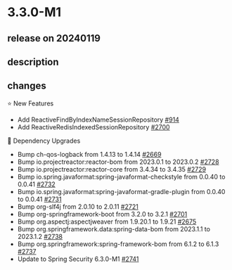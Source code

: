 # 3.3.0-M1

## release on 20240119

## description

## changes

⭐ New Features

* Add ReactiveFindByIndexNameSessionRepository <a href="https://github.com/spring-projects/spring-session/issues/914" data-hovercard-type="issue" data-hovercard-url="/spring-projects/spring-session/issues/914/hovercard">#914</a>
* Add ReactiveRedisIndexedSessionRepository <a href="https://github.com/spring-projects/spring-session/issues/2700" data-hovercard-type="issue" data-hovercard-url="/spring-projects/spring-session/issues/2700/hovercard">#2700</a>

🔨 Dependency Upgrades

* Bump ch-qos-logback from 1.4.13 to 1.4.14 <a href="https://github.com/spring-projects/spring-session/pull/2669" data-hovercard-type="pull_request" data-hovercard-url="/spring-projects/spring-session/pull/2669/hovercard">#2669</a>
* Bump io.projectreactor:reactor-bom from 2023.0.1 to 2023.0.2 <a href="https://github.com/spring-projects/spring-session/pull/2728" data-hovercard-type="pull_request" data-hovercard-url="/spring-projects/spring-session/pull/2728/hovercard">#2728</a>
* Bump io.projectreactor:reactor-core from 3.4.34 to 3.4.35 <a href="https://github.com/spring-projects/spring-session/pull/2729" data-hovercard-type="pull_request" data-hovercard-url="/spring-projects/spring-session/pull/2729/hovercard">#2729</a>
* Bump io.spring.javaformat:spring-javaformat-checkstyle from 0.0.40 to 0.0.41 <a href="https://github.com/spring-projects/spring-session/pull/2732" data-hovercard-type="pull_request" data-hovercard-url="/spring-projects/spring-session/pull/2732/hovercard">#2732</a>
* Bump io.spring.javaformat:spring-javaformat-gradle-plugin from 0.0.40 to 0.0.41 <a href="https://github.com/spring-projects/spring-session/pull/2731" data-hovercard-type="pull_request" data-hovercard-url="/spring-projects/spring-session/pull/2731/hovercard">#2731</a>
* Bump org-slf4j from 2.0.10 to 2.0.11 <a href="https://github.com/spring-projects/spring-session/pull/2721" data-hovercard-type="pull_request" data-hovercard-url="/spring-projects/spring-session/pull/2721/hovercard">#2721</a>
* Bump org-springframework-boot from 3.2.0 to 3.2.1 <a href="https://github.com/spring-projects/spring-session/pull/2701" data-hovercard-type="pull_request" data-hovercard-url="/spring-projects/spring-session/pull/2701/hovercard">#2701</a>
* Bump org.aspectj:aspectjweaver from 1.9.20.1 to 1.9.21 <a href="https://github.com/spring-projects/spring-session/pull/2675" data-hovercard-type="pull_request" data-hovercard-url="/spring-projects/spring-session/pull/2675/hovercard">#2675</a>
* Bump org.springframework.data:spring-data-bom from 2023.1.1 to 2023.1.2 <a href="https://github.com/spring-projects/spring-session/pull/2738" data-hovercard-type="pull_request" data-hovercard-url="/spring-projects/spring-session/pull/2738/hovercard">#2738</a>
* Bump org.springframework:spring-framework-bom from 6.1.2 to 6.1.3 <a href="https://github.com/spring-projects/spring-session/pull/2737" data-hovercard-type="pull_request" data-hovercard-url="/spring-projects/spring-session/pull/2737/hovercard">#2737</a>
* Update to Spring Security 6.3.0-M1 <a href="https://github.com/spring-projects/spring-session/issues/2741" data-hovercard-type="issue" data-hovercard-url="/spring-projects/spring-session/issues/2741/hovercard">#2741</a>

